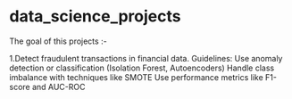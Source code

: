 # data_science_projects

The goal of this projects :-

1.Detect fraudulent transactions in financial data.
    Guidelines:
    Use anomaly detection or classification (Isolation Forest, Autoencoders)
    Handle class imbalance with techniques like SMOTE
    Use performance metrics like F1-score and AUC-ROC
